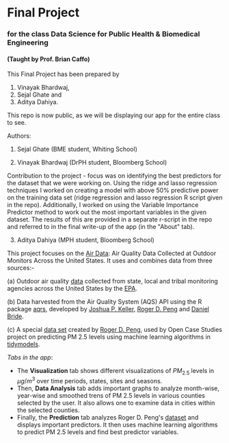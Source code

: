 # Final Project 

### for the class Data Science for Public Health & Biomedical Engineering

#### (Taught by Prof. Brian Caffo)

This Final Project has been prepared  by 
1. Vinayak Bhardwaj, 
2. Sejal Ghate and 
3. Aditya Dahiya.

This repo is now public, as we will be displaying our app for the entire class to see.  

Authors:  

1. Sejal Ghate (BME student, Whiting School)  

2. Vinayak Bhardwaj (DrPH student, Bloomberg School)  

Contribution to the project - focus was on identifying the best predictors for the dataset that we were working on. Using the ridge and lasso regression techniques I worked on creating a model with above 50% predictive power on the training data set (ridge regression and lasso regression R script given in the repo). Additionally, I worked on using the Variable Importance Predictor method to work out the most important variables in the given dataset. The results of this are provided in a separate r-script in the repo and referred to in the final write-up of the app (in the "About" tab).

3. Aditya Dahiya (MPH student, Bloomberg School)  

This project focuses on the [Air Data](https://www.epa.gov/outdoor-air-quality-data): Air Quality Data Collected at Outdoor Monitors Across the United States. It uses and combines data from three sources:-  

(a) Outdoor air quality [data](https://aqs.epa.gov/aqsweb/documents/data_api.html) collected from state, local and tribal monitoring agencies across the United States by the [EPA](https://www.epa.gov/).  

(b) Data harvested from the Air Quality System (AQS) API using the R package [aqrs](https://github.com/jpkeller/aqsr), developed by [Joshua P. Keller](https://github.com/jpkeller), [Roger D. Peng](https://github.com/rdpeng) and [Daniel Bride](https://github.com/danielbride).  

(c) A special [data set](https://raw.githubusercontent.com/opencasestudies/ocs-bp-air-pollution/master/data/raw/pm25_data.csv) created by [Roger D. Peng](https://github.com/rdpeng), used by Open Case Studies project on predicting PM 2.5 levels using machine learning algorithms in [tidymodels](https://www.tidymodels.org/).  


*Tabs in the app*:  

- The **Visualization** tab shows different visualizations of $PM_{2.5}$ levels in ${\mu}g/m^{3}$ over time periods, states, sites and seasons.  
- Then, **Data Analysis** tab adds important graphs to analyze month-wise, year-wise and smoothed trens of PM 2.5 levels in various counties selected by the user. It also allows one to examine data in cities within the selected counties.  
- Finally, the **Prediction** tab analyzes Roger D. Peng's [dataset](https://raw.githubusercontent.com/opencasestudies/ocs-bp-air-pollution/master/data/raw/pm25_data.csv) and displays important predictors. It then uses machine learning algorithms to predict PM 2.5 levels and find best predictor variables.


